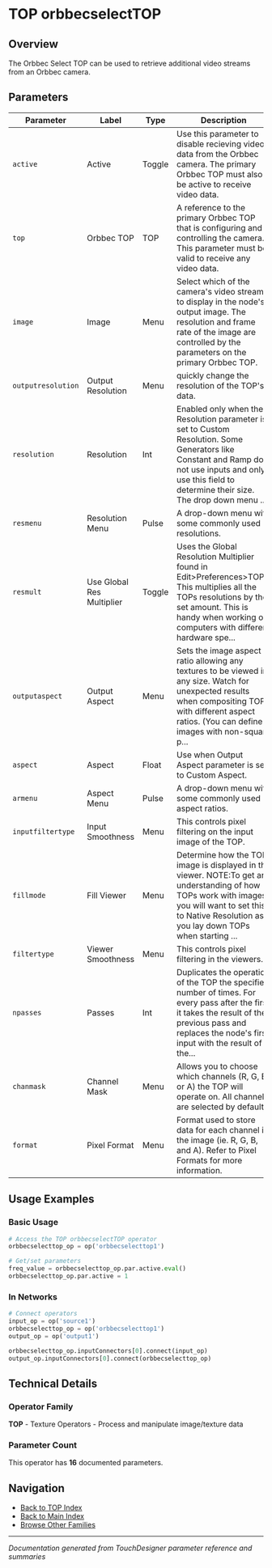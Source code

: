 # TOP orbbecselectTOP

## Overview

The Orbbec Select TOP can be used to retrieve additional video streams from an Orbbec camera.

## Parameters

| Parameter | Label | Type | Description |
|-----------|-------|------|-------------|
| `active` | Active | Toggle | Use this parameter to disable recieving video data from the Orbbec camera. The primary Orbbec TOP must also be active to receive video data. |
| `top` | Orbbec TOP | TOP | A reference to the primary Orbbec TOP that is configuring and controlling the camera. This parameter must be valid to receive any video data. |
| `image` | Image | Menu | Select which of the camera's video streams to display in the node's output image. The resolution and frame rate of the image are controlled by the parameters on the primary Orbbec TOP. |
| `outputresolution` | Output Resolution | Menu | quickly change the resolution of the TOP's data. |
| `resolution` | Resolution | Int | Enabled only when the Resolution parameter is set to Custom Resolution. Some Generators like Constant and Ramp do not use inputs and only use this field to determine their size. The drop down menu ... |
| `resmenu` | Resolution Menu | Pulse | A drop-down menu with some commonly used resolutions. |
| `resmult` | Use Global Res Multiplier | Toggle | Uses the Global Resolution Multiplier found in Edit>Preferences>TOPs. This multiplies all the TOPs resolutions by the set amount. This is handy when working on computers with different hardware spe... |
| `outputaspect` | Output Aspect | Menu | Sets the image aspect ratio allowing any textures to be viewed in any size. Watch for unexpected results when compositing TOPs with different aspect ratios. (You can define images with non-square p... |
| `aspect` | Aspect | Float | Use when Output Aspect parameter is set to Custom Aspect. |
| `armenu` | Aspect Menu | Pulse | A drop-down menu with some commonly used aspect ratios. |
| `inputfiltertype` | Input Smoothness | Menu | This controls pixel filtering on the input image of the TOP. |
| `fillmode` | Fill Viewer | Menu | Determine how the TOP image is displayed in the viewer. NOTE:To get an understanding of how TOPs work with images, you will want to set this to Native Resolution as you lay down TOPs when starting ... |
| `filtertype` | Viewer Smoothness | Menu | This controls pixel filtering in the viewers. |
| `npasses` | Passes | Int | Duplicates the operation of the TOP the specified number of times. For every pass after the first it takes the result of the previous pass and replaces the node's first input with the result of the... |
| `chanmask` | Channel Mask | Menu | Allows you to choose which channels (R, G, B, or A) the TOP will operate on. All channels are selected by default. |
| `format` | Pixel Format | Menu | Format used to store data for each channel in the image (ie. R, G, B, and A). Refer to Pixel Formats for more information. |

## Usage Examples

### Basic Usage

```python
# Access the TOP orbbecselectTOP operator
orbbecselecttop_op = op('orbbecselecttop1')

# Get/set parameters
freq_value = orbbecselecttop_op.par.active.eval()
orbbecselecttop_op.par.active = 1
```

### In Networks

```python
# Connect operators
input_op = op('source1')
orbbecselecttop_op = op('orbbecselecttop1')
output_op = op('output1')

orbbecselecttop_op.inputConnectors[0].connect(input_op)
output_op.inputConnectors[0].connect(orbbecselecttop_op)
```

## Technical Details

### Operator Family

**TOP** - Texture Operators - Process and manipulate image/texture data

### Parameter Count

This operator has **16** documented parameters.

## Navigation

- [Back to TOP Index](../TOP/TOP_INDEX.md)
- [Back to Main Index](../OPERATORS_INDEX.md)
- [Browse Other Families](../OPERATORS_INDEX.md#quick-navigation)

---
*Documentation generated from TouchDesigner parameter reference and summaries*
